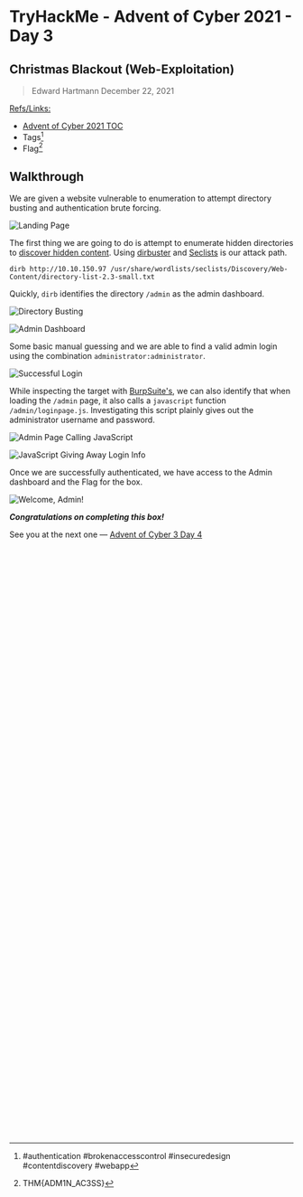 # TryHackMe - Advent of Cyber 2021 - Day 3
## Christmas Blackout (Web-Exploitation)
> Edward Hartmann
> December 22, 2021

<u>Refs/Links:</u>
- [Advent of Cyber 2021 TOC](Advent%20of%20Cyber%20Table%20of%20Contents.md)  
-  Tags[^1]
-  Flag[^2]

[^1]: #authentication #brokenaccesscontrol #insecuredesign #contentdiscovery #webapp 
[^2]: THM{ADM1N_AC3SS}

## Walkthrough
We are given a website vulnerable to enumeration to attempt directory busting and authentication brute forcing. 

![Landing Page](AoC-2021_Photos/Day_03/1.0_AoC-Day-3_12-22-21-Landing-Page.png)

The first thing we are going to do is attempt to enumerate hidden directories to [discover hidden content](../../../knowledge-base/concepts/Web%20Technologies/content_discovery.md). Using [dirbuster](../../../Tools,%20Binaries,%20and%20Programs/Information%20Gathering/Web%20Applications/dirbuster.md) and [Seclists](../../../Tools,%20Binaries,%20and%20Programs/Wordlists/Seclists.md) is our attack path. 

```
dirb http://10.10.150.97 /usr/share/wordlists/seclists/Discovery/Web-Content/directory-list-2.3-small.txt
```

Quickly, `dirb` identifies the directory `/admin` as the admin dashboard. 

![Directory Busting](AoC-2021_Photos/Day_03/2.0_AoC-Day-3_12-22-21-dirb.png)

![Admin Dashboard](AoC-2021_Photos/Day_03/3.0_AoC-Day-3_12-22-21-Admin-Dashboard.png)

Some basic manual guessing and we are able to find a valid admin login using the combination `administrator:administrator`. 

![Successful Login](AoC-2021_Photos/Day_03/4.0_AoC-Day-3_12-22-21-admin-login-default-creds.png)

While inspecting the target with [BurpSuite's](../../../Tools,%20Binaries,%20and%20Programs/Information%20Gathering/Web%20Applications/BurpSuite.md), we can also identify that when loading the `/admin` page, it also calls a `javascript` function `/admin/loginpage.js`. Investigating this script plainly gives out the administrator username and password. 

![Admin Page Calling JavaScript](AoC-2021_Photos/Day_03/5.0_AoC-Day-3_12-22-21-Admin-Calling-Javascript.png)

![JavaScript Giving Away Login Info](AoC-2021_Photos/Day_03/6.0_AoC-Day-3_12-22-21-Admin-JS-Vuln.png)

Once we are successfully authenticated, we have access to the Admin dashboard and the Flag for the box. 

![Welcome, Admin!](AoC-2021_Photos/Day_03/7.0_AoC-Day-3_12-22-21-admin-dashboard-authenticated.png)


***Congratulations on completing this box!***  

See you at the next one &mdash; [Advent of Cyber 3 Day 4](Day%2004%20%20-%20Advent%20of%20Cyber%202021.md)
</br>
</br>
</br>
</br>
</br>
</br>
</br>
</br>
</br>
</br>
</br>
</br>
</br>
</br>
</br>
</br>
</br>
</br>
</br>
</br>
</br>
</br>
</br>
</br>
</br>
</br>
</br>
</br>
</br>
</br>
</br>
</br>
</br>
</br>
</br>
</br>
</br>
</br>
</br>
</br>
</br>
</br>
</br>
</br>
</br>
</br>
</br>
</br>
</br>
</br>
</br>
</br>
</br>
</br>
</br>
</br>
</br>
</br>
</br>
</br>
</br>
</br>
</br>
